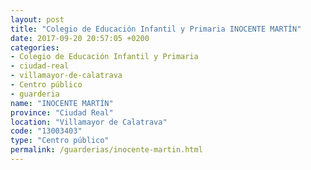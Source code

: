```yaml
---
layout: post
title: "Colegio de Educación Infantil y Primaria INOCENTE MARTÍN"
date: 2017-09-20 20:57:05 +0200
categories:
- Colegio de Educación Infantil y Primaria
- ciudad-real
- villamayor-de-calatrava
- Centro público
- guarderia
name: "INOCENTE MARTÍN"
province: "Ciudad Real"
location: "Villamayor de Calatrava"
code: "13003403"
type: "Centro público"
permalink: /guarderias/inocente-martin.html
---
```

